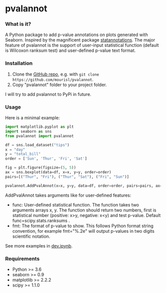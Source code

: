 pvalannot
======

### What is it?
A Python package to add p-value annotations on plots generated with Seaborn. Inspired by the magnificent package [statannotations](https://github.com/trevismd/statannotations). The major feature of pvalannot is the support of user-input statistical function (default is Wilcoxon ranksum test) and user-defined p-value text format.

### Installation

1. Clone the [GitHub repo](https://github.com/mourisl/pvalannot), e.g. with `git clone https://github.com/mourisl/pvalannot`.
2. Copy "pvalannot" folder to your project folder.

I will try to add pvalannot to PyPi in future.

### Usage
Here is a minimal example:

```python
import matplotlib.pyplot as plt
import seaborn as sns
from pvalannot import pvalannot

df = sns.load_dataset("tips")
x = "day"
y = "total_bill"
order = ['Sun', 'Thur', 'Fri', 'Sat']

fig = plt.figure(figsize=(5, 5))
ax = sns.boxplot(data=df, x=x, y=y, order=order)
pairs=[("Thur", "Fri"), ("Thur", "Sat"), ("Fri", "Sun")]

pvalannot.AddPvalAnnot(x=x, y=y, data=df, order=order, pairs=pairs, ax=ax, fig=fig)
```

AddPvalAnnot takes arguments like for user-defined features:

+ func: User-defined statistical function. The function takes two arguments arrays x, y. The function should return two numbers, first is statistical number (positive: x>y, negative: x<y) and test p-value. Default func=scipy.stats.ranksums .
+ fmt: The format of p-value to show. This follows Python format string convention, for example fmt="%.2e" will output p-values in two digits scientific notation. 

See more examples in [dev.ipynb](https://github.com/mourisl/pvalannot/blob/main/dev.ipynb).

### Requirements
+ Python >= 3.6
+ seaborn >= 0.9
+ matplotlib >= 2.2.2
+ scipy >= 1.1.0
